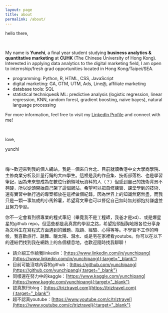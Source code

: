 ```yaml
---
layout: page
title: about
permalink: /about/
---
```

hello there, 

<br/>

My name is **Yunchi**, a final year student studying **business analytics & quantitative marketing** at **CUHK** (The Chinese University of Hong Kong). Interested in applying data analytics to the digital marketing field, I am open to internship/fresh grad opportunities located in Hong Kong/Taipei/SEA.

- programming: Python, R, HTML, CSS, JavaScript
- digital marketing: GA, GTM, UTM, Ads, Line@, affiliate marketing
- database tools: SQL
- statistical techniques& ML:  predictive analysis (logistic regression, linear regression, KNN, random forest, gradient boosting, naive bayes), natural language processing

For more information, feel free to visit my [LinkedIn Profile](https://www.linkedin.com/in/yunchipang/) and connect with me!

<br/>

love,

yunchi


<br/>

嗨～歡迎來到我的個人網站，我是一個來自台北、目前就讀香港中文大學商學院、主修商業分析及計量行銷的大四學生。這裡是我的作品集、技術部落格、也是學習筆記，因為未來想成為在數位行銷領域玩資料的人（？）但感到自己的技術背景不夠硬，所以從頭開始自己架了這個網站，希望可以把自修練習、課堂學到的技術、還有實習中執行過的專案都放在這裡做個紀錄。因為世界上的知識無窮無盡，而我只是一顆一事無成的小馬鈴薯，希望寫文章也可以督促自己無時無刻都抱持謙虛並且努力學習。

你不一定會看到很專業的程式筆記（畢竟我不是工程師，我爸才是xd）、或是爆星星的github repo，但這些都是我真實的學習之路，希望抬頭挺胸地跟各位分享身為文科生在寫程式方面遇到的難題、瓶頸、經驗、心得等等。不學習不工作的時候，我喜歡旅行、跳舞、曬太陽、潛水、或是宅在家裡看youtube。你可以在以下的連結們找到我在網路上的各個棲息地，也歡迎隨時找我聊聊！

- 請介紹工作給我linkedin：[https://www.linkedin.com/in/yunchipang](https://www.linkedin.com/in/yunchipang){:target="_blank"}
- 目前可能沒啥內容的github：[https://github.com/yunchipang](https://github.com/yunchipang){:target="_blank"}
- 同樣還在努力中的kaggle：[https://www.kaggle.com/yunchipang](https://www.kaggle.com/yunchipang){:target="_blank"}
- 認真旅行blog：[https://triztravel.com](https://triztravel.com){:target="_blank"}
- 超不認真youtube：[https://www.youtube.com/c/triztravel](https://www.youtube.com/c/triztravel){:target="_blank"}








